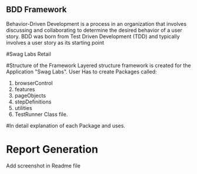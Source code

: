 ## BDD Framework
Behavior-Driven Development is a process in an organization that involves discussing and collaborating to determine the desired behavior of a user story. BDD was born from Test Driven Development (TDD) and typically involves a user story as its starting point

#Swag Labs
Retail 

#Structure of the Framework
Layered structure framework is created for the Application "Swag Labs".
User Has to create Packages called:
1. browserControl
2. features
3. pageObjects
4. stepDefinitions
5. utilities
6. TestRunner Class file.

#In detail explanation of each Package and uses.


# Report Generation
Add screenshot in Readme file